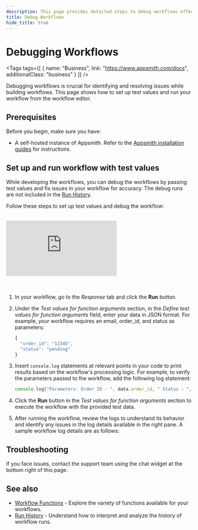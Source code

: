 ```yaml
---
description: This page provides detailed steps to debug workflows effectively using test values and logs.
title: Debug Workflows
hide_title: true
---
```


<!-- vale off -->

<div class="tag-wrapper">
 <h1>Debugging Workflows</h1>

<Tags
tags={[
  { name: "Business", link: "https://www.appsmith.com/docs", additionalClass: "business" }
]}
/>

</div>

<!-- vale on -->

Debugging workflows is crucial for identifying and resolving issues while building workflows. This page shows how to set up test values and run your workflow from the workflow editor.

## Prerequisites

Before you begin, make sure you have:

* A self-hosted instance of Appsmith. Refer to the [Appsmith installation guides](/getting-started/setup/installation-guides) for instructions.

## Set up and run workflow with test values

While developing the workflows, you can debug the workflows by passing test values and fix issues in your workflow for accuracy. The debug runs are not included in the [Run History](/workflows/reference/run-history).

Follow these steps to set up test values and debug the workflow:

<br/>
<div style={{ position: "relative", paddingBottom: "calc(50.520833333333336% + 41px)", height: "0", width: "100%" }}>
    <iframe src="https://demo.arcade.software/rCIbiKPeSjXvc5O3cSF5?embed" frameborder="0" loading="lazy" webkitallowfullscreen mozallowfullscreen allowfullscreen style={{ position: "absolute", top: "0", left: "0", width: "100%", height: "100%", colorScheme: "light" }} title="Appsmith | Debug Workflow">
    </iframe>
</div>
<br/><br/>

1. In your workflow, go to the *Response* tab and click the **Run** button.
2. Under the *Test values for function arguments* section, in the *Define test values for function arguments* field, enter your data in JSON format. For example, your workflow requires an email, order_id, and status as parameters:

    ```javascript
    {
      "order_id": "12345",
      "status": "pending"
    }
    ```

3. Insert `console.log` statements at relevant points in your code to print results based on the workflow's processing logic. For example, to verify the parameters passed to the workflow, add the following log statement:

    ```javascript
    console.log("Parameters: Order ID - ", data.order_id, " Status - ", data.status);
    ```

4. Click the **Run** button in the *Test values for function arguments* section to execute the workflow with the provided test data.

5. After running the workflow, review the logs to understand its behavior and identify any issues in the log details available in the right pane. A sample workflow log details are as follows:

   <ZoomImage src=" /img/workflows-log-details.png" alt="Workflow Log Details" caption="Workflow Log Details" />

## Troubleshooting

If you face issues, contact the support team using the chat widget at the bottom right of this page.

## See also

* [Workflow Functions](/workflows/reference/workflow-functions) - Explore the variety of functions available for your workflows.
* [Run History](/workflows/reference/run-history) - Understand how to interpret and analyze the history of workflow runs.